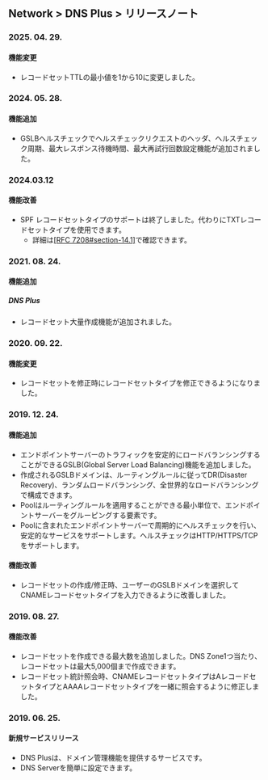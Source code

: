 ## Network > DNS Plus > リリースノート

### 2025. 04. 29.

#### 機能変更
* レコードセットTTLの最小値を1から10に変更しました。

### 2024. 05. 28.

#### 機能追加 
* GSLBヘルスチェックでヘルスチェックリクエストのヘッダ、ヘルスチェック周期、最大レスポンス待機時間、最大再試行回数設定機能が追加されました。

### 2024.03.12

#### 機能改善

* SPF レコードセットタイプのサポートは終了しました。代わりにTXTレコードセットタイプを使用できます。
    * 詳細は[[RFC 7208#section-14.1]](https://datatracker.ietf.org/doc/html/rfc7208#section-14.1)で確認できます。

### 2021. 08. 24.

#### 機能追加

##### DNS Plus

* レコードセット大量作成機能が追加されました。


### 2020. 09. 22.

#### 機能変更

* レコードセットを修正時にレコードセットタイプを修正できるようになりました。


### 2019. 12. 24.

#### 機能追加

* エンドポイントサーバーのトラフィックを安定的にロードバランシングすることができるGSLB(Global Server Load Balancing)機能を追加しました。
* 作成されるGSLBドメインは、ルーティングルールに従ってDR(Disaster Recovery)、ランダムロードバランシング、全世界的なロードバランシングで構成できます。
* Poolはルーティングルールを適用することができる最小単位で、エンドポイントサーバーをグルーピングする要素です。
* Poolに含まれたエンドポイントサーバーで周期的にヘルスチェックを行い、安定的なサービスをサポートします。ヘルスチェックはHTTP/HTTPS/TCPをサポートします。

#### 機能改善

* レコードセットの作成/修正時、ユーザーのGSLBドメインを選択してCNAMEレコードセットタイプを入力できるように改善しました。


### 2019. 08. 27.

#### 機能改善

* レコードセットを作成できる最大数を追加しました。DNS Zone1つ当たり、レコードセットは最大5,000個まで作成できます。
* レコードセット統計照会時、CNAMEレコードセットタイプはAレコードセットタイプとAAAAレコードセットタイプを一緒に照会するように修正しました。


### 2019. 06. 25.

#### 新規サービスリリース

* DNS Plusは、ドメイン管理機能を提供するサービスです。
* DNS Serverを簡単に設定できます。
